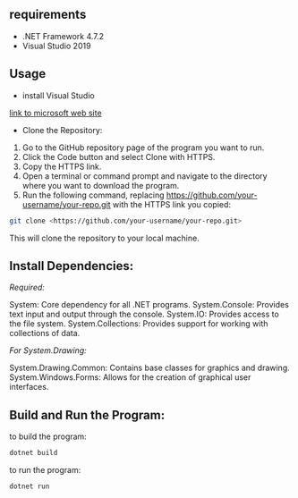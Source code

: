 ## requirements

* .NET Framework 4.7.2
* Visual Studio 2019

## Usage

 - install Visual Studio

 [link to microsoft web site](https://visualstudio.microsoft.com/downloads/)
 
 - Clone the Repository:

1. Go to the GitHub repository page of the program you want to run.
2. Click the Code button and select Clone with HTTPS.
3. Copy the HTTPS link.
4. Open a terminal or command prompt and navigate to the directory where you want to download the program.
5. Run the following command, replacing <https://github.com/your-username/your-repo.git> with the HTTPS link you copied:

```sh
git clone <https://github.com/your-username/your-repo.git>
```
This will clone the repository to your local machine.
 
## Install Dependencies:

*Required:*

System: Core dependency for all .NET programs.
System.Console: Provides text input and output through the console.
System.IO: Provides access to the file system.
System.Collections: Provides support for working with collections of data.

*For System.Drawing:*

System.Drawing.Common: Contains base classes for graphics and drawing.
System.Windows.Forms: Allows for the creation of graphical user interfaces.
 
## Build and Run the Program:

to build the program:
```csharp
dotnet build 
```

to run the program:

```csharp
dotnet run 
```

 
